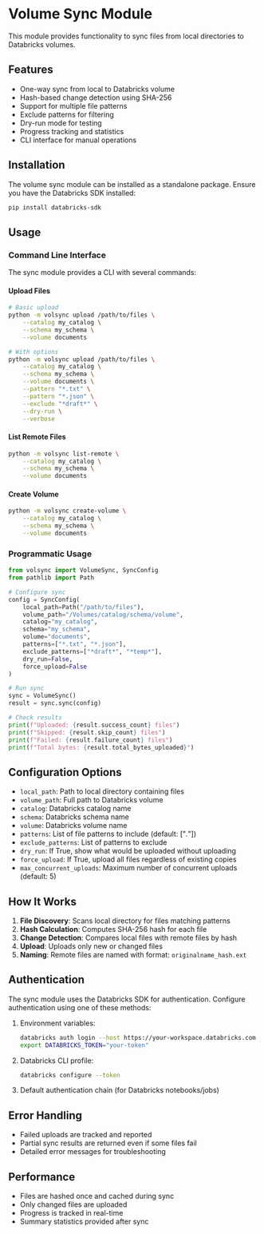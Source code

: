 # Volume Sync Module

This module provides functionality to sync files from local directories to Databricks volumes.

## Features

- One-way sync from local to Databricks volume
- Hash-based change detection using SHA-256
- Support for multiple file patterns
- Exclude patterns for filtering
- Dry-run mode for testing
- Progress tracking and statistics
- CLI interface for manual operations

## Installation

The volume sync module can be installed as a standalone package. Ensure you have the Databricks SDK installed:

```bash
pip install databricks-sdk
```

## Usage

### Command Line Interface

The sync module provides a CLI with several commands:

#### Upload Files

```bash
# Basic upload
python -m volsync upload /path/to/files \
    --catalog my_catalog \
    --schema my_schema \
    --volume documents

# With options
python -m volsync upload /path/to/files \
    --catalog my_catalog \
    --schema my_schema \
    --volume documents \
    --pattern "*.txt" \
    --pattern "*.json" \
    --exclude "*draft*" \
    --dry-run \
    --verbose
```

#### List Remote Files

```bash
python -m volsync list-remote \
    --catalog my_catalog \
    --schema my_schema \
    --volume documents
```

#### Create Volume

```bash
python -m volsync create-volume \
    --catalog my_catalog \
    --schema my_schema \
    --volume documents
```

### Programmatic Usage

```python
from volsync import VolumeSync, SyncConfig
from pathlib import Path

# Configure sync
config = SyncConfig(
    local_path=Path("/path/to/files"),
    volume_path="/Volumes/catalog/schema/volume",
    catalog="my_catalog",
    schema="my_schema",
    volume="documents",
    patterns=["*.txt", "*.json"],
    exclude_patterns=["*draft*", "*temp*"],
    dry_run=False,
    force_upload=False
)

# Run sync
sync = VolumeSync()
result = sync.sync(config)

# Check results
print(f"Uploaded: {result.success_count} files")
print(f"Skipped: {result.skip_count} files")
print(f"Failed: {result.failure_count} files")
print(f"Total bytes: {result.total_bytes_uploaded}")
```

## Configuration Options

- `local_path`: Path to local directory containing files
- `volume_path`: Full path to Databricks volume
- `catalog`: Databricks catalog name
- `schema`: Databricks schema name
- `volume`: Databricks volume name
- `patterns`: List of file patterns to include (default: ["*.*"])
- `exclude_patterns`: List of patterns to exclude
- `dry_run`: If True, show what would be uploaded without uploading
- `force_upload`: If True, upload all files regardless of existing copies
- `max_concurrent_uploads`: Maximum number of concurrent uploads (default: 5)

## How It Works

1. **File Discovery**: Scans local directory for files matching patterns
2. **Hash Calculation**: Computes SHA-256 hash for each file
3. **Change Detection**: Compares local files with remote files by hash
4. **Upload**: Uploads only new or changed files
5. **Naming**: Remote files are named with format: `originalname_hash.ext`

## Authentication

The sync module uses the Databricks SDK for authentication. Configure authentication using one of these methods:

1. Environment variables:
   ```bash
   databricks auth login --host https://your-workspace.databricks.com
   export DATABRICKS_TOKEN="your-token"
   ```

2. Databricks CLI profile:
   ```bash
   databricks configure --token
   ```

3. Default authentication chain (for Databricks notebooks/jobs)

## Error Handling

- Failed uploads are tracked and reported
- Partial sync results are returned even if some files fail
- Detailed error messages for troubleshooting

## Performance

- Files are hashed once and cached during sync
- Only changed files are uploaded
- Progress is tracked in real-time
- Summary statistics provided after sync